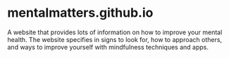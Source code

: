 # mentalmatters.github.io
A website that provides lots of information on how to improve your mental health. The website specifies in signs to look for, how to approach others, and ways to improve yourself with mindfulness techniques and apps.
